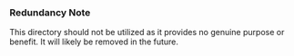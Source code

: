 ### Redundancy Note
This directory should not be utilized as it provides no genuine purpose or benefit. It will likely be removed in the future.